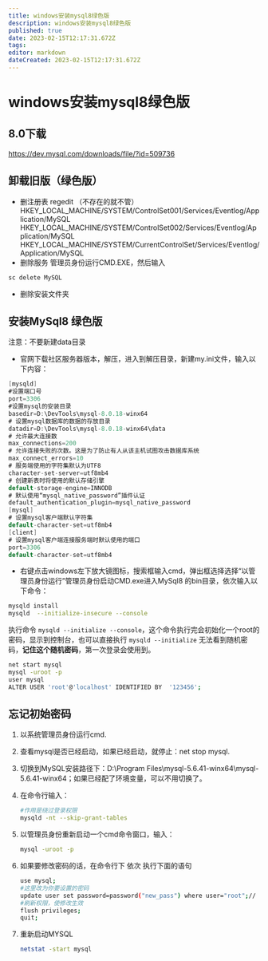 ```yaml
---
title: windows安装mysql8绿色版
description: windows安装mysql8绿色版
published: true
date: 2023-02-15T12:17:31.672Z
tags: 
editor: markdown
dateCreated: 2023-02-15T12:17:31.672Z
---
```


# windows安装mysql8绿色版

## 8.0下载

https://dev.mysql.com/downloads/file/?id=509736

## 卸载旧版（绿色版）

- 删注册表 regedit （不存在的就不管）
    HKEY_LOCAL_MACHINE/SYSTEM/ControlSet001/Services/Eventlog/Application/MySQL
    HKEY_LOCAL_MACHINE/SYSTEM/ControlSet002/Services/Eventlog/Application/MySQL
    HKEY_LOCAL_MACHINE/SYSTEM/CurrentControlSet/Services/Eventlog/Application/MySQL
- 删除服务
   管理员身份运行CMD.EXE，然后输入

```java
sc delete MySQL
```

- 删除安装文件夹

## 安装MySql8 绿色版

注意：不要新建data目录

- 官网下载社区服务器版本，解压，进入到解压目录，新建my.ini文件，输入以下内容：

```java
[mysqld]
#设置端口号
port=3306
#设置mysql的安装目录
basedir=D:\DevTools\mysql-8.0.18-winx64
# 设置mysql数据库的数据的存放目录
datadir=D:\DevTools\mysql-8.0.18-winx64\data
# 允许最大连接数
max_connections=200
# 允许连接失败的次数。这是为了防止有人从该主机试图攻击数据库系统
max_connect_errors=10
# 服务端使用的字符集默认为UTF8
character-set-server=utf8mb4
# 创建新表时将使用的默认存储引擎
default-storage-engine=INNODB
# 默认使用“mysql_native_password”插件认证
default_authentication_plugin=mysql_native_password
[mysql]
# 设置mysql客户端默认字符集
default-character-set=utf8mb4
[client]
# 设置mysql客户端连接服务端时默认使用的端口
port=3306
default-character-set=utf8mb4
```

- 右键点击windows左下放大镜图标，搜索框输入cmd，弹出框选择选择“以管理员身份运行”管理员身份启动CMD.exe进入MySql8 的bin目录，依次输入以下命令：

```bash
mysqld install 
mysqld  --initialize-insecure --console
```

执行命令 `mysqld --initialize --console`，这个命令执行完会初始化一个root的密码，显示到控制台，也可以直接执行 `mysqld --initialize` 无法看到随机密码，**记住这个随机密码**，第一次登录会使用到。

```bash
net start mysql
mysql -uroot -p
user mysql
ALTER USER 'root'@'localhost' IDENTIFIED BY  '123456';
```

## 忘记初始密码

1. 以系统管理员身份运行cmd.

2. 查看mysql是否已经启动，如果已经启动，就停止：net stop mysql.

3. 切换到MySQL安装路径下：D:\Program Files\mysql-5.6.41-winx64\mysql-5.6.41-winx64；如果已经配了环境变量，可以不用切换了。

4. 在命令行输入：

   ```bash
   #作用是绕过登录权限
   mysqld -nt --skip-grant-tables
   ```

   

5. 以管理员身份重新启动一个cmd命令窗口，输入：

   ```bash
   mysql -uroot -p
   ```

6. 如果要修改密码的话，在命令行下 依次 执行下面的语句

   ```bash
   use mysql;
   #这里改为你要设置的密码
   update user set password=password("new_pass") where user="root";// 'new_pass' 
   #刷新权限，使修改生效
   flush privileges;   
   quit;
   ```

7. 重新启动MYSQL

   ```bash
   netstat -start mysql
   ```

   